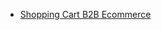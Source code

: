 <div class="business-menu">
	<ul class="menu __business-features">
		<li class="menu-item __cart __selected">
			<a class="menu-link" href="/shopping-cart">
				Shopping Cart
			</a>
			<a class="menu-link" href="/b2b-ecommerce">
				B2B Ecommerce
			</a>
		</li>
	</ul>
</div>
